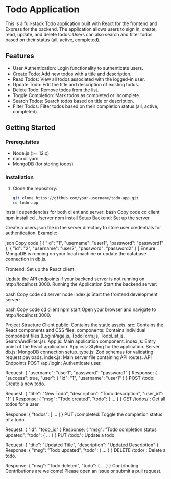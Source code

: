 # Todo Application

This is a full-stack Todo application built with React for the frontend and Express for the backend. The application allows users to sign in, create, read, update, and delete todos. Users can also search and filter todos based on their status (all, active, completed).

## Features

- User Authentication: Login functionality to authenticate users.
- Create Todo: Add new todos with a title and description.
- Read Todos: View all todos associated with the logged-in user.
- Update Todo: Edit the title and description of existing todos.
- Delete Todo: Remove todos from the list.
- Toggle Completion: Mark todos as completed or incomplete.
- Search Todos: Search todos based on title or description.
- Filter Todos: Filter todos based on their completion status (all, active, completed).

## Getting Started

### Prerequisites

- Node.js (>= 12.x)
- npm or yarn
- MongoDB (for storing todos)

### Installation

1. Clone the repository:
   ```bash
   git clone https://github.com/your-username/todo-app.git
   cd todo-app
Install dependencies for both client and server:
bash
Copy code
cd client
npm install
cd ../server
npm install
Setup
Backend: Set up the server.

Create a users.json file in the server directory to store user credentials for authentication. Example:

json
Copy code
[
  {
    "id": "1",
    "username": "user1",
    "password": "password1"
  },
  {
    "id": "2",
    "username": "user2",
    "password": "password2"
  }
]
Ensure MongoDB is running on your local machine or update the database connection in db.js.

Frontend: Set up the React client.

Update the API endpoints if your backend server is not running on http://localhost:3000.
Running the Application
Start the backend server:

bash
Copy code
cd server
node index.js
Start the frontend development server:

bash
Copy code
cd client
npm start
Open your browser and navigate to http://localhost:3000.

Project Structure
Client
public: Contains the static assets.
src: Contains the React components and CSS files.
components: Contains individual component files (LoginPage.js, TodoForm.js, TodoList.js, SearchAndFilter.js).
App.js: Main application component.
index.js: Entry point of the React application.
App.css: Styling for the application.
Server
db.js: MongoDB connection setup.
type.js: Zod schemas for validating request payloads.
index.js: Main server file containing API routes.
API Endpoints
POST /api/login: Authenticate user.

Request: { "username": "user1", "password": "password1" }
Response: { "success": true, "user": { "id": "1", "username": "user1" } }
POST /todo: Create a new todo.

Request: { "title": "New Todo", "description": "Todo description", "user_id": "1" }
Response: { "msg": "Todo created", "todo": { ... } }
GET /todos/
: Get all todos for a user.

Response: { "todos": [ ... ] }
PUT /completed: Toggle the completion status of a todo.

Request: { "id": "todo_id" }
Response: { "msg": "Todo completion status updated", "todo": { ... } }
PUT /todo/
: Update a todo.

Request: { "title": "Updated Title", "description": "Updated Description" }
Response: { "msg": "Todo updated", "todo": { ... } }
DELETE /todo/
: Delete a todo.

Response: { "msg": "Todo deleted", "todo": { ... } }
Contributing
Contributions are welcome! Please open an issue or submit a pull request.